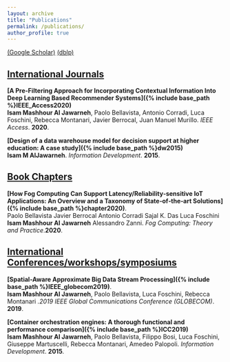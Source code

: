 ```yaml
---
layout: archive
title: "Publications"
permalink: /publications/
author_profile: true
---
```

[(Google Scholar)](https://scholar.google.com/citations?user=hv5C-NIAAAAJ&hl=en)
[(dblp)](https://dblp.org/pers/a/Aljawarneh:Isam_Mashhour.html)

## <u>International Journals</u>

<b>[A Pre-Filtering Approach for Incorporating Contextual Information Into Deep Learning Based Recommender Systems]({% include base_path %}IEEE_Access2020)</b><br>
<b>Isam Mashhour Al Jawarneh</b>, Paolo Bellavista, Antonio Corradi, Luca Foschini, Rebecca Montanari, Javier Berrocal, Juan Manuel Murillo. <i>IEEE Access</i>. <b>2020</b>.

<b>[Design of a data warehouse model for decision support at higher education: A case study]({% include base_path %}dw2015)</b><br>
<b>Isam M AlJawarneh</b>. <i>Information Development</i>. <b>2015</b>.

## <u>Book Chapters</u>

<b>[How Fog Computing Can Support Latency/Reliability‐sensitive IoT Applications: An Overview and a Taxonomy of State‐of‐the‐art Solutions]({% include base_path %}chapter2020)</b>.<br>Paolo Bellavista  Javier Berrocal  Antonio Corradi  Sajal K. Das  Luca Foschini  <b>Isam Mashhour Al Jawarneh</b>  Alessandro Zanni. <i>Fog Computing: Theory and Practice</i>.<b>2020</b>.


## <u>International Conferences/workshops/symposiums</u>

<b>[Spatial-Aware Approximate Big Data Stream Processing]({% include base_path %}IEEE_globecom2019)</b>.<br>
<b>Isam Mashhour Al Jawarneh</b>, Paolo Bellavista, Luca Foschini, Rebecca Montanari <i>.2019 IEEE Global Communications Conference (GLOBECOM)</i>. <b>2019</b>.

<b>[Container orchestration engines: A thorough functional and performance comparison]({% include base_path %}ICC2019)</b><br>
<b>Isam Mashhour Al Jawarneh</b>, Paolo Bellavista, Filippo Bosi, Luca Foschini, Giuseppe Martuscelli, Rebecca Montanari, Amedeo Palopoli. <i>Information Development</i>. <b>2015</b>.
